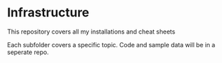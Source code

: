 # Infrastructure
This repository covers all my installations and cheat sheets

Each subfolder covers a specific topic. Code and sample data will be in a seperate repo.
